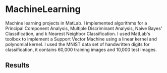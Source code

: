 # MachineLearning
Machine learning projects in MatLab. I implemented algorithms for a Principal Component Analysis, Multiple Discriminant Analysis, Naive Bayes' Classification, and k Nearest Neighbor Classification. I used MatLab's toolbox to implement a Support Vector Machine using a linear kernel and polynomial kernel. I used the MNIST data set of handwritten digits for classification, it contains 60,000 training images and 10,000 test images. 

## Results

